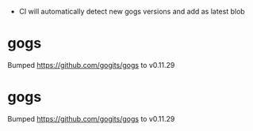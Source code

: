 * CI will automatically detect new gogs versions and add as latest blob

# gogs
Bumped https://github.com/gogits/gogs to v0.11.29

# gogs
Bumped https://github.com/gogits/gogs to v0.11.29
